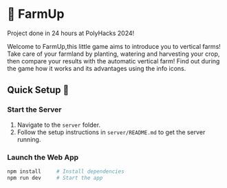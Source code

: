 # 🌾 FarmUp

Project done in 24 hours at PolyHacks 2024!

Welcome to FarmUp,this little game aims to introduce you to vertical farms! Take care of your farmland by planting, watering and harvesting your crop, then compare your results with the automatic vertical farm! Find out during the game how it works and its advantages using the info icons.

## Quick Setup 🌱

### Start the Server

1. Navigate to the `server` folder.
2. Follow the setup instructions in `server/README.md` to get the server running.

### Launch the Web App
```bash
npm install     # Install dependencies
npm run dev     # Start the app
```